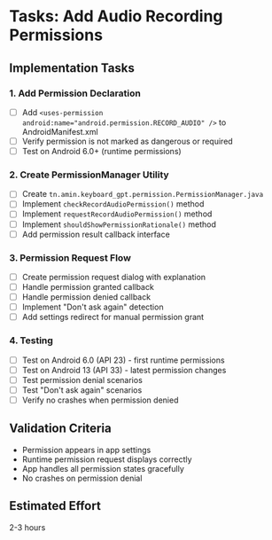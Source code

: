 # Tasks: Add Audio Recording Permissions

## Implementation Tasks

### 1. Add Permission Declaration
- [ ] Add `<uses-permission android:name="android.permission.RECORD_AUDIO" />` to AndroidManifest.xml
- [ ] Verify permission is not marked as dangerous or required
- [ ] Test on Android 6.0+ (runtime permissions)

### 2. Create PermissionManager Utility
- [ ] Create `tn.amin.keyboard_gpt.permission.PermissionManager.java`
- [ ] Implement `checkRecordAudioPermission()` method
- [ ] Implement `requestRecordAudioPermission()` method
- [ ] Implement `shouldShowPermissionRationale()` method
- [ ] Add permission result callback interface

### 3. Permission Request Flow
- [ ] Create permission request dialog with explanation
- [ ] Handle permission granted callback
- [ ] Handle permission denied callback
- [ ] Implement "Don't ask again" detection
- [ ] Add settings redirect for manual permission grant

### 4. Testing
- [ ] Test on Android 6.0 (API 23) - first runtime permissions
- [ ] Test on Android 13 (API 33) - latest permission changes
- [ ] Test permission denial scenarios
- [ ] Test "Don't ask again" scenarios
- [ ] Verify no crashes when permission denied

## Validation Criteria
- Permission appears in app settings
- Runtime permission request displays correctly
- App handles all permission states gracefully
- No crashes on permission denial

## Estimated Effort
2-3 hours

